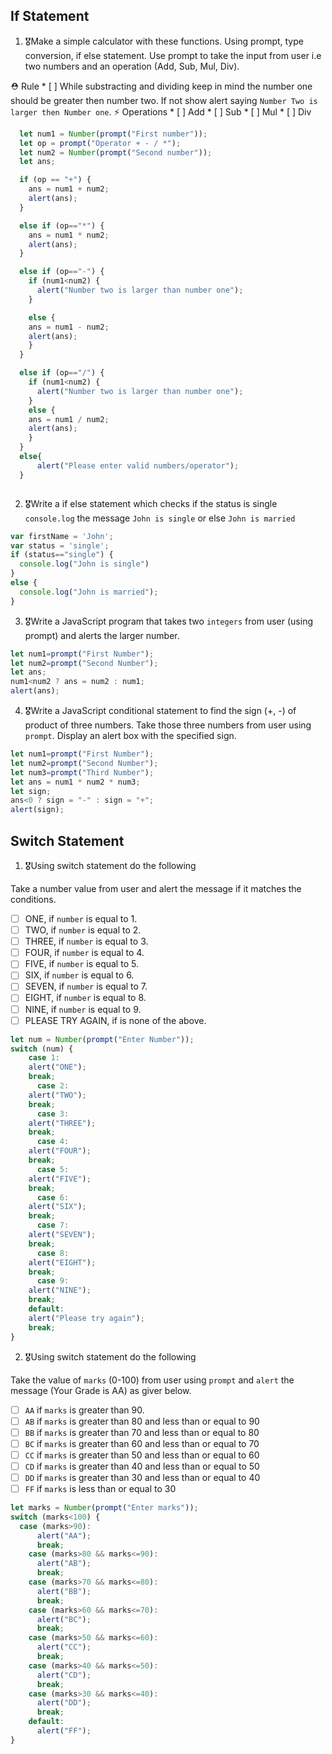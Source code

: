 ## If Statement
1.  🎖Make a simple calculator with these functions. Using prompt, type conversion, if else statement. Use prompt to take the input from user i.e two numbers and an operation (Add, Sub, Mul, Div).

  ⛑ Rule
    * [ ] While substracting and dividing keep in mind the number one should be greater then number two. If not show alert saying `Number Two is larger then Number one`.
  ⚡️ Operations
    * [ ] Add
    * [ ] Sub
    * [ ] Mul
    * [ ] Div

```js
  let num1 = Number(prompt("First number"));
  let op = prompt("Operator + - / *");
  let num2 = Number(prompt("Second number"));
  let ans;

  if (op == "+") {
    ans = num1 + num2;
    alert(ans);
  }

  else if (op=="*") {
    ans = num1 * num2;
    alert(ans);
  }

  else if (op=="-") {
    if (num1<num2) {
      alert("Number two is larger than number one");
    }

    else {
    ans = num1 - num2;
    alert(ans);
    }
  }

  else if (op=="/") {
    if (num1<num2) {
      alert("Number two is larger than number one");
    }
    else {
    ans = num1 / num2;
    alert(ans);
    }
  }
  else{
      alert("Please enter valid numbers/operator");
  }



```

2. 🎖Write a if else statement which checks if the status is single `console.log` the message `John is single` or else `John is married`
```js
var firstName = 'John';
var status = 'single';
if (status=="single") {
  console.log("John is single")
}
else {
  console.log("John is married");
}
```

3. 🎖Write a JavaScript program that takes two `integers` from user (using prompt) and alerts the larger number.
```js
let num1=prompt("First Number");
let num2=prompt("Second Number");
let ans;
num1<num2 ? ans = num2 : num1;
alert(ans);

```

4. 🎖Write a JavaScript conditional statement to find the sign (+, -) of product of three numbers. Take those three numbers from user using `prompt`. Display an alert box with the specified sign.

```js
let num1=prompt("First Number");
let num2=prompt("Second Number");
let num3=prompt("Third Number");
let ans = num1 * num2 * num3;
let sign;
ans<0 ? sign = "-" : sign = "+";
alert(sign);
```

## Switch Statement

1. 🎖Using switch statement do the following

Take a number value from user and alert the message if it matches the conditions.
* [ ] ONE, if `number` is equal to 1.
* [ ] TWO, if `number` is equal to 2.
* [ ] THREE, if `number` is equal to 3.
* [ ] FOUR, if `number` is equal to 4.
* [ ] FIVE, if `number` is equal to 5.
* [ ] SIX, if `number` is equal to 6.
* [ ] SEVEN, if `number` is equal to 7.
* [ ] EIGHT, if `number` is equal to 8.
* [ ] NINE, if `number` is equal to 9.
* [ ] PLEASE TRY AGAIN, if  is none of the above.
```js
let num = Number(prompt("Enter Number"));
switch (num) {
    case 1:
    alert("ONE");
    break;
      case 2:
    alert("TWO");
    break;
      case 3:
    alert("THREE");
    break;
      case 4:
    alert("FOUR");
    break;
      case 5:
    alert("FIVE");
    break;
      case 6:
    alert("SIX");
    break;
      case 7:
    alert("SEVEN");
    break;
      case 8:
    alert("EIGHT");
    break;
      case 9:
    alert("NINE");
    break;
    default:
    alert("Please try again");
    break;
}
```

2. 🎖Using switch statement do the following

Take the value of `marks` (0-100) from user using `prompt` and `alert` the message (Your Grade is AA) as giver below.
* [ ] `AA` if `marks` is greater than 90.
* [ ] `AB` if `marks` is greater than 80 and less than or equal to 90
* [ ] `BB` if `marks` is greater than 70 and less than or equal to 80
* [ ] `BC` if `marks` is greater than 60 and less than or equal to 70
* [ ] `CC` if `marks` is greater than 50 and less than or equal to 60
* [ ] `CD` if `marks` is greater than 40 and less than or equal to 50
* [ ] `DD` if `marks` is greater than 30 and less than or equal to 40
* [ ] `FF` if `marks` is less than or equal to 30
```js
let marks = Number(prompt("Enter marks"));
switch (marks<100) {
  case (marks>90):
      alert("AA");
      break;
    case (marks>80 && marks<=90):
      alert("AB");
      break;
    case (marks>70 && marks<=80):
      alert("BB");
      break;
    case (marks>60 && marks<=70):
      alert("BC");
      break;
    case (marks>50 && marks<=60):
      alert("CC");
      break;
    case (marks>40 && marks<=50):
      alert("CD");
      break;
    case (marks>30 && marks<=40):
      alert("DD");
      break;
    default:
      alert("FF");
}
```
